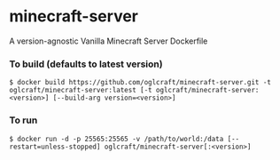 # minecraft-server
A version-agnostic Vanilla Minecraft Server Dockerfile

### To build (defaults to latest version)
```
$ docker build https://github.com/oglcraft/minecraft-server.git -t oglcraft/minecraft-server:latest [-t oglcraft/minecraft-server:<version>] [--build-arg version=<version>]
```

### To run
```
$ docker run -d -p 25565:25565 -v /path/to/world:/data [--restart=unless-stopped] oglcraft/minecraft-server[:<version>]
```
